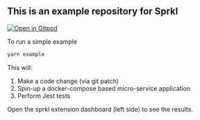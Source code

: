 ## This is an example repository for Sprkl
[![Open in Gitpod](https://gitpod.io/button/open-in-gitpod.svg)](https://gitpod.io/#https://github.com/sprkl-dev/use-sprkl)

To run a simple example 
```bash
yarn example
```

This will:
1. Make a code change (via git patch) 
2. Spin-up a docker-compose based micro-service application 
3. Perform Jest tests 

Open the sprkl extension dashboard (left side) to see the results.